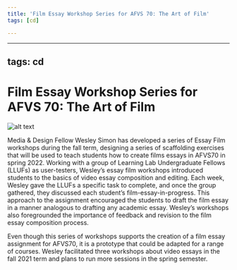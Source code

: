 ```yaml
---
title: 'Film Essay Workshop Series for AFVS 70: The Art of Film'
tags: [cd]

---
```


---
tags: cd
---

# Film Essay Workshop Series for AFVS 70: The Art of Film

![alt text](https://files.slack.com/files-pri/T0HTW3H0V-F0314LFDPU7/image_from_ios.jpg?pub_secret=395746a1f9)

Media & Design Fellow Wesley Simon has developed a series of Essay Film workshops during the fall term, designing a series of scaffolding exercises that will be used to teach students how to create films essays in AFVS70 in spring 2022. Working with a group of Learning Lab Undergraduate Fellows (LLUFs) as user-testers, Wesley’s essay film workshops introduced students to the basics of video essay composition and editing. Each week, Wesley gave the LLUFs a specific task to complete, and once the group gathered, they discussed each student’s film-essay-in-progress. This approach to the assignment encouraged the students to draft the film essay in a manner analogous to drafting any academic essay. Wesley’s workshops also foregrounded the importance of feedback and revision to the film essay composition process.

Even though this series of workshops supports the creation of a film essay assignment for AFVS70, it is a prototype that could be adapted for a range of courses. Wesley facilitated three workshops about video essays in the fall 2021 term and plans to run more sessions in the spring semester.